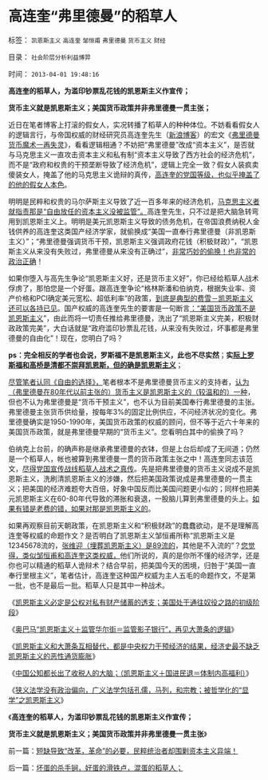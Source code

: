 # 高连奎“弗里德曼”的稻草人

标签： `凯恩斯主义` `高连奎` `邹恒甫` `弗里德曼` `货币主义` `财经` 

目录： `社会阶层分析利益博羿`

时间： `2013-04-01 19:48:16`

**高连奎的稻草人，为滥印钞票乱花钱的凯恩斯主义作宣传；**

**货币主义就是凯恩斯主义；美国货币政策并非弗里德曼一贯主张；**



近日在笔者博客上打滚的假女人，实况转播了稻草人的种种体位。不妨看看假女人的逻辑言行，与帝国权威的财经研究员高连奎先生（[新浪博客](http://blog.sina.com.cn/u/1697125222)）的宏文《[弗里德曼货币魔术一再失灵](http://finance.sina.com.cn/money/forex/20130401/013915010047.shtml)》，看看逻辑相通？不妨把“弗里德曼”改成“资本主义”，是否就与马克思主义一直攻击资本主义和私有制“资本主义导致了西方社会的经济危机”，而不是“政府和权贵的干预垄断导致了经济危机”，逻辑上完全一致？假女人装疯卖傻装女人，掩盖了他的马克思主义诡辩的真传，[高连奎的党国等级，也似乎掩盖了的他的假女人本色](../../../2012/1/30/西方为什么不能反思“好人阶级”和“坏人阶级”的战争哲学？.md)。

明明是民粹和权贵的马尔萨斯主义导致了近一百多年来的经济危机，[马克思主义者就指责那是“自由放任的资本主义没被监管”。](../../../2011/10/30/“国家垄断资本主义”的大脑急转弯.md)高连奎先生，只不过是把大脑急转弯用到凯恩斯主义上。明明是美元凯恩斯主义导致的债务危机，在帝国浪费纳税人金钱供养的高连奎这类国产经济学家，就偷换成“美国一直奉行弗里德曼（非凯恩斯主义）”；“弗里德曼强调货币干预，凯恩斯主义强调政府花钱（积极财政）”，“凯恩斯主义从来没有失败过，弗里德曼从来没有正确过”，[非常巧妙的偷换！也非常的政治正确](../../../2009/10/17/主流经济学家的选择性阉割.md)！

如果你堕入与高先生争论“凯恩斯主义好，还是货币主义好”，你已经给稻草人战术俘虏了，那怕您是一个好蛋。跟高连奎争论“格林斯潘和伯纳克，根据失业率、资产价格和PCI确定美元宽松、超低利率”的政策，[到底是典型的费雪－凯恩斯主义还可以各持已见](../../../2011/6/4/费雪－凯恩斯主义是(权贵+民粹),和弗里德曼.md)。国产权威的高连奎先生的要害是一句断言[：“美国货币政策不是凯恩斯主义](../../../2013/3/9/公有制不可控制的财税赤字，和凯恩斯主义的办法.md)”，由此而将一切责任推给弗里德曼，洗出了“凯恩斯主义完美，积极财政政策完美”，大白话就是“政府滥印钞票乱花钱，从来没有失败过，坏事都是弗里德曼的自由化”！现在，您明白了吗？

**ps：完全相反的学者也会说，罗斯福不是凯恩斯主义，此也不尽实然**；**实[际上罗斯福和高桥是清都不崇拜凯恩斯，但的确是凯恩斯主义](../../../2011/6/24/罗斯福《黄金法令》意味深长和凯恩斯主义.md)**；

[尽管笔者认同《自由的选择》，](../../../2010/1/25/弗里德曼和哈耶克批判的是中国的右派.md)笔者根本不是弗里德曼货币主义的支持者，[认为（弗里德曼在80年代以前主张的）货币主义是凯恩斯主义的（较温和的）一种](../../../2012/9/19/量化宽松就是弗里德曼的凯恩斯主义；.md)，但也不认为弗里德曼是“货币干预主义”，也不认为目前美国奉行弗里德曼的主张。弗里德曼主张货币供给量，按每年3%的固定比例供应，不问经济状况的变化。弗里德曼确实是1950-1990年，美国货币政策的权威的顾问，但不等于近六十年来的美国货币政策，就是弗里德曼早期的“货币主义”。您看明白其中的偷换了吗？

伯纳克上台前，的确声称是继承弗里德曼的衣钵，但是上台后却成了无间道；仍然是一个稻草人，帐也被算到弗里德曼一贯的货币政策主张之中！高连奎同志该范文，[尽得党国宣传战线稻草人战术之真传](../../../2009/7/27/实用主义的现代愚民制造业.md)。先是把弗里德曼的货币主义说成不是凯恩斯主义，洗刷清凯恩斯主义的涉嫌，然后把美国政策说成是弗里德曼的一贯主义；把美国的经济难题夸大百倍，好象中国反而比美国问题更小似的；同样也把美元凯恩斯主义在60-80年代导致的滞胀和衰退，一股脑儿算到弗里德曼的头上。[如果有错是老费的错，如果对那是凯恩斯主义的](../../../2009/5/8/主流经济学界的通货紧缩概念是混乱的.md)。

如果再观察目前天朝政策，在凯恩斯主义和“积极财政”的蠢蠢欲动，是不是理解高连奎等权威的命题作文？是否明白了凯恩斯主义邹恒甫所称“凯恩斯主义是12345678流的，[张维迎（埋葬凯恩斯主义）是89流的](../../../2009/9/20/埋葬凯恩斯主义专题文章集.md)，其他是不入流的”？[您觉得，类似邹恒甫和高连奎这类权威，](../../../2011/7/21/经济学的良心就是据理力争Vs第一流的猪狗.md)他们所说的，真的是你所不懂的经济学，还是你也可以精通的稻草人诡辩术？结合早前，把美国今天的困境，归咎于“美国一直奉行里根主义”，笔者估计，高连奎这种国产权威为主人五毛的命题作文，不是第一批，也不是最后一批。稻草人只是其中一种战术。

《[凯恩斯主义必定是公权对私有财产储蓄的透支；美国处于通往奴役之路的初级阶段](../../../2013/3/9/公有制不可控制的财税赤字，和凯恩斯主义的办法.md)》

《[奥巴马“凯恩斯主义＋监管华尔街＝监管影子银行”，再见大萧条的逻辑](../../../2013/2/8/影子银行！虚心学习西方左派的理论创新，青出于蓝！.md)》

《[凯恩斯主义和大萧条互相替代，都是中央权力干预经济的结果，经济史最不缺乏凯恩斯主义的恶性通货膨胀](../../../2013/2/2/凯恩斯主义推动的“反腐败”“拉动增长”.md)》

《[中国公知都长出了收税人的大脑；（凯恩斯主义＋国进民退＝体制内高福利）](../../../2013/1/21/纳税人意识被转变成“收税人大脑”.md)》

《[狭义法学没有政治偏向，广义法学包括孔儒，马列，和宗教；被哲学化的“显学”之凯恩斯主义](../../../2013/1/19/狭义法学没有政治偏向，马恩毛孔儒将争当“显学”.md)》

《**高连奎的稻草人，为滥印钞票乱花钱的凯恩斯主义作宣传；**

**货币主义就是凯恩斯主义；美国货币政策并非弗里德曼一贯主张**》



前一篇：[短缺导致“改革，革命”的必要，民粹统治者却围剿资本主义异端！](../../../2013/4/1/短缺导致“改革，革命”的必要，民粹统治者却围剿资本主义异端！.md)

后一篇：[坏蛋的杀手锏，好蛋的滑铁卢，混蛋的稻草人；](../../../2013/4/1/坏蛋的杀手锏，好蛋的滑铁卢，混蛋的稻草人；.md)